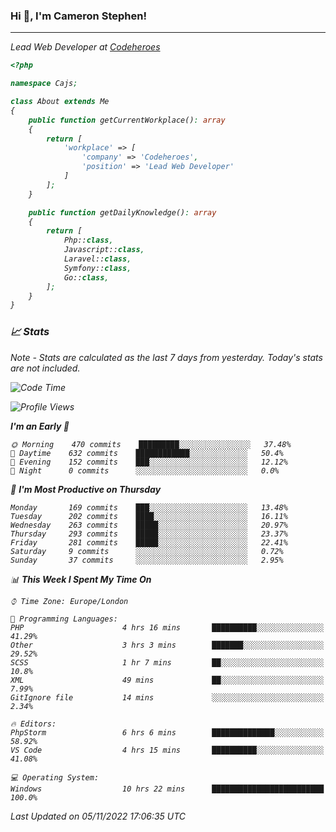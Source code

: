 ### Hi 👋, I'm Cameron Stephen!
<hr>
<p><em>Lead Web Developer at <a href="https://codeheroes.co.uk">Codeheroes</a></p>


```php
<?php

namespace Cajs;

class About extends Me
{
    public function getCurrentWorkplace(): array
    {
        return [
            'workplace' => [
                'company' => 'Codeheroes',
                'position' => 'Lead Web Developer'
            ]
        ];
    }

    public function getDailyKnowledge(): array
    {
        return [
            Php::class,
            Javascript::class,
            Laravel::class,
            Symfony::class,
            Go::class,
        ];
    }
}
```

### 📈 Stats
<p><em>Note - Stats are calculated as the last 7 days from yesterday. Today's stats are not included.</em></p>


<!--START_SECTION:waka-->
![Code Time](http://img.shields.io/badge/Code%20Time-3%2C196%20hrs%2033%20mins-blue)

![Profile Views](http://img.shields.io/badge/Profile%20Views-0-blue)

**I'm an Early 🐤** 

```text
🌞 Morning    470 commits    █████████░░░░░░░░░░░░░░░░   37.48% 
🌆 Daytime    632 commits    ████████████░░░░░░░░░░░░░   50.4% 
🌃 Evening    152 commits    ███░░░░░░░░░░░░░░░░░░░░░░   12.12% 
🌙 Night      0 commits      ░░░░░░░░░░░░░░░░░░░░░░░░░   0.0%

```
📅 **I'm Most Productive on Thursday** 

```text
Monday       169 commits    ███░░░░░░░░░░░░░░░░░░░░░░   13.48% 
Tuesday      202 commits    ████░░░░░░░░░░░░░░░░░░░░░   16.11% 
Wednesday    263 commits    █████░░░░░░░░░░░░░░░░░░░░   20.97% 
Thursday     293 commits    █████░░░░░░░░░░░░░░░░░░░░   23.37% 
Friday       281 commits    █████░░░░░░░░░░░░░░░░░░░░   22.41% 
Saturday     9 commits      ░░░░░░░░░░░░░░░░░░░░░░░░░   0.72% 
Sunday       37 commits     ░░░░░░░░░░░░░░░░░░░░░░░░░   2.95%

```


📊 **This Week I Spent My Time On** 

```text
⌚︎ Time Zone: Europe/London

💬 Programming Languages: 
PHP                      4 hrs 16 mins       ██████████░░░░░░░░░░░░░░░   41.29% 
Other                    3 hrs 3 mins        ███████░░░░░░░░░░░░░░░░░░   29.52% 
SCSS                     1 hr 7 mins         ██░░░░░░░░░░░░░░░░░░░░░░░   10.8% 
XML                      49 mins             ██░░░░░░░░░░░░░░░░░░░░░░░   7.99% 
GitIgnore file           14 mins             ░░░░░░░░░░░░░░░░░░░░░░░░░   2.34%

🔥 Editors: 
PhpStorm                 6 hrs 6 mins        ██████████████░░░░░░░░░░░   58.92% 
VS Code                  4 hrs 15 mins       ██████████░░░░░░░░░░░░░░░   41.08%

💻 Operating System: 
Windows                  10 hrs 22 mins      █████████████████████████   100.0%

```


 Last Updated on 05/11/2022 17:06:35 UTC
<!--END_SECTION:waka-->
